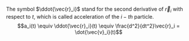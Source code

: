  The symbol $\ddot{\vec{r}_i}$ stand for the second derivative of $\vec{r}_i$ with respect to $t$, which is called acceleration of the $i-th$ particle. 
$$a_i(t) \equiv \ddot{\vec{r}_i}(t) \equiv \frac{d^2}{dt^2}\vec{r}_i = \dot{\vec{v}_i}(t)$$ 